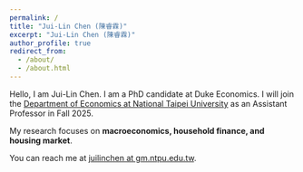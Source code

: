```yaml
---
permalink: /
title: "Jui-Lin Chen (陳睿霖)"
excerpt: "Jui-Lin Chen (陳睿霖)"
author_profile: true
redirect_from: 
  - /about/
  - /about.html
---
```

Hello, I am Jui-Lin Chen. I am a PhD candidate at Duke Economics. I will join the [Department of Economics at National Taipei University](https://econ.ntpu.edu.tw) as an Assistant Professor in Fall 2025.

My research focuses on **macroeconomics, household finance, and housing market**. 

You can reach me at [juilinchen at gm.ntpu.edu.tw](mailto:juilinchen@gm.ntpu.edu.tw). 
